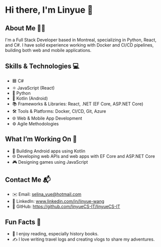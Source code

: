 # Hi there, I'm Linyue 👋

## About Me 🧑‍💻
I'm a Full Stack Developer based in Montreal, specializing in Python, React, and C#. I have solid experience working with Docker and CI/CD pipelines, building both web and mobile applications.

## Skills & Technologies 💻
- 🟦 C#
- ⚛️ JavaScript (React)
- 🐍 Python
- 🤖 Kotlin (Android)
- 📚 Frameworks & Libraries: React, .NET (EF Core, ASP.NET Core)
- 🛠️ Tools & Platforms: Docker, CI/CD, Git, Azure
- 🌐 Web & Mobile App Development
- ⚙️ Agile Methodologies

## What I’m Working On 🚀
- 📱 Building Android apps using Kotlin
- 🌐 Developing web APIs and web apps with EF Core and ASP.NET Core
- 🎮 Designing games using JavaScript

## Contact Me 📬
- ✉️ Email: selina_yue@hotmail.com
- 🔗 LinkedIn: www.linkedin.com/in/linyue-wang
- 🐙 GitHub: https://github.com/linyueCS-IT/linyueCS-IT

## Fun Facts 🎉
- 📖 I enjoy reading, especially history books.
- ✍️ I love writing travel logs and creating vlogs to share my adventures.
